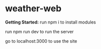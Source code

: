 # weather-web
**Getting Started:**
run npm i to install modules

run npm run dev to run the server

go to localhost:3000 to use the site
